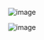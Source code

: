 ![image](https://github.com/user-attachments/assets/a0bf4d04-65c9-431b-8c2a-7e1af6c57aa0)

![image](https://github.com/user-attachments/assets/539ca28e-eeb3-4dd2-8e2b-b41824c4809c)
